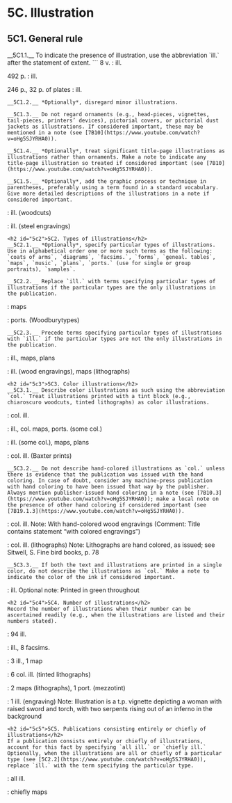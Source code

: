 # 5C. Illustration 
<h2 id="5c1">5C1. General rule</h2>
__5C1.1.__ To indicate the presence of illustration, use the abbreviation `ill.` after the statement of extent. 
```
8 v. : ill.

492 p. : ill.

246 p., 32 p. of plates : ill.
```
__5C1.2.__ *Optionally*, disregard minor illustrations. 

__5C1.3.__ Do not regard ornaments (e.g., head-pieces, vignettes, tail-pieces, printers’ devices), pictorial covers, or pictorial dust jackets as illustrations. If considered important, these may be mentioned in a note (see [7B10](https://www.youtube.com/watch?v=oHg5SJYRHA0)). 

__5C1.4.__ *Optionally*, treat significant title-page illustrations as illustrations rather than ornaments. Make a note to indicate any title-page illustration so treated if considered important (see [7B10](https://www.youtube.com/watch?v=oHg5SJYRHA0)).

__5C1.5.__ *Optionally*, add the graphic process or technique in parentheses, preferably using a term found in a standard vocabulary. Give more detailed descriptions of the illustrations in a note if considered important.
```
: ill. (woodcuts)

: ill. (steel engravings)
```
<h2 id="5c2">5C2. Types of illustrations</h2>
__5C2.1.__ *Optionally*, specify particular types of illustrations. Use in alphabetical order one or more such terms as the following: `coats of arms`, `diagrams`, `facsims.`, `forms`, `geneal. tables`, `maps`, `music`, `plans`, `ports.` (use for single or group portraits), `samples`. 

__5C2.2.__ Replace `ill.` with terms specifying particular types of illustrations if the particular types are the only illustrations in the publication.
```
: maps

: ports. (Woodburytypes)
```
__5C2.3.__ Precede terms specifying particular types of illustrations with `ill.` if the particular types are not the only illustrations in the publication.
```
: ill., maps, plans

: ill. (wood engravings), maps (lithographs)
```
<h2 id="5c3">5C3. Color illustrations</h2>
__5C3.1.__ Describe color illustrations as such using the abbreviation `col.` Treat illustrations printed with a tint block (e.g., chiaroscuro woodcuts, tinted lithographs) as color illustrations.
```
: col. ill.

: ill., col. maps, ports. (some col.)

: ill. (some col.), maps, plans

: col. ill. (Baxter prints)
```
__5C3.2.__ Do not describe hand-colored illustrations as `col.` unless there is evidence that the publication was issued with the hand coloring. In case of doubt, consider any machine-press publication with hand coloring to have been issued that way by the publisher. Always mention publisher-issued hand coloring in a note (see [7B10.3](https://www.youtube.com/watch?v=oHg5SJYRHA0)); make a local note on the presence of other hand coloring if considered important (see [7B19.1.3](https://www.youtube.com/watch?v=oHg5SJYRHA0)).
```
: col. ill.
  Note: With hand-colored wood engravings 
  (Comment: Title contains statement “with colored engravings”)

: col. ill. (lithographs)
  Note: Lithographs are hand colored, as issued; see Sitwell, S. Fine bird books, p. 78
```
__5C3.3.__ If both the text and illustrations are printed in a single color, do not describe the illustrations as `col.` Make a note to indicate the color of the ink if considered important. 
```
: ill.
  Optional note: Printed in green throughout
```
<h2 id="5c4">5C4. Number of illustrations</h2>
Record the number of illustrations when their number can be ascertained readily (e.g., when the illustrations are listed and their numbers stated).
```
: 94 ill.

: ill., 8 facsims.

: 3 ill., 1 map

: 6 col. ill. (tinted lithographs)

: 2 maps (lithographs), 1 port. (mezzotint)

: 1 ill. (engraving)
  Note: Illustration is a t.p. vignette depicting a woman with raised sword and torch, with two serpents rising out of an inferno in the background 
```
<h2 id="5c5">5C5. Publications consisting entirely or chiefly of illustrations</h2>
If a publication consists entirely or chiefly of illustrations, account for this fact by specifying `all ill.` or `chiefly ill.` Optionally, when the illustrations are all or chiefly of a particular type (see [5C2.2](https://www.youtube.com/watch?v=oHg5SJYRHA0)), replace `ill.` with the term specifying the particular type. 
```
: all ill.

: chiefly maps
```
